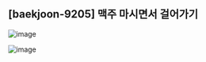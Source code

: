 ## [baekjoon-9205] 맥주 마시면서 걸어가기

![image](https://user-images.githubusercontent.com/22045163/112498388-d4056b80-8dc9-11eb-917b-5213512f786a.png)

![image](https://user-images.githubusercontent.com/22045163/112498484-ea132c00-8dc9-11eb-8608-d8fb4a4e95f8.png)
